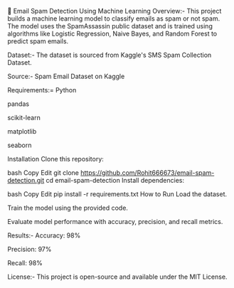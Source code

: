 📧 Email Spam Detection Using Machine Learning
Overview:-
This project builds a machine learning model to classify emails as spam or not spam. The model uses the SpamAssassin public dataset and is trained using algorithms like Logistic Regression, Naive Bayes, and Random Forest to predict spam emails.

Dataset:-
The dataset is sourced from Kaggle's SMS Spam Collection Dataset.

Source:- Spam Email Dataset on Kaggle

Requirements:=
Python 

pandas 

scikit-learn

matplotlib

seaborn

Installation
Clone this repository:

bash
Copy
Edit
git clone https://github.com/Rohit666673/email-spam-detection.git
cd email-spam-detection
Install dependencies:

bash
Copy
Edit
pip install -r requirements.txt
How to Run
Load the dataset.

Train the model using the provided code.

Evaluate model performance with accuracy, precision, and recall metrics.

Results:-
Accuracy: 98%

Precision: 97%

Recall: 98%

License:-
This project is open-source and available under the MIT License.

